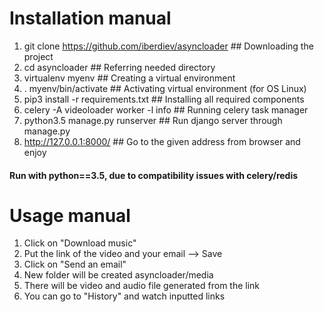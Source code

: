 <h1>Installation manual</h1>

1. git clone https://github.com/iberdiev/asyncloader     ## Downloading the project
2. cd asyncloader     ## Referring needed directory
3. virtualenv myenv     ## Creating a virtual environment
4. . myenv/bin/activate     ## Activating virtual environment (for OS Linux)
5. pip3 install -r requirements.txt     ## Installing all required components
6. celery -A videoloader worker -l info     ## Running celery task manager
7. python3.5 manage.py runserver     ## Run django server through manage.py
8. http://127.0.0.1:8000/     ## Go to the given address from browser and enjoy
<h4>Run with python==3.5, due to compatibility issues with celery/redis</h4>

<h1>Usage manual</h1>

1. Click on "Download music"
2. Put the link of the video and your email --> Save
3. Click on "Send an email"
4. New folder will be created asyncloader/media
5. There will be video and audio file generated from the link
6. You can go to "History" and watch inputted links
